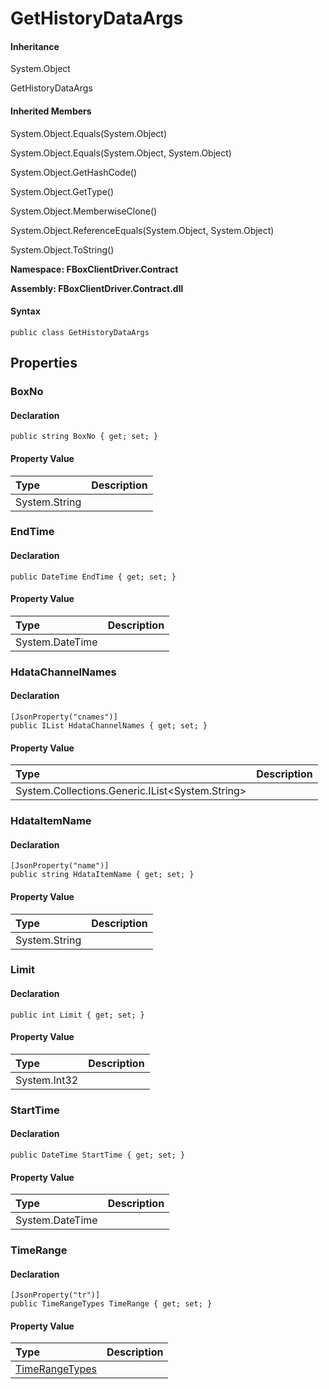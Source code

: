 # GetHistoryDataArgs

#### Inheritance

System.Object

GetHistoryDataArgs

#### Inherited Members

System.Object.Equals\(System.Object\)

System.Object.Equals\(System.Object, System.Object\)

System.Object.GetHashCode\(\)

System.Object.GetType\(\)

System.Object.MemberwiseClone\(\)

System.Object.ReferenceEquals\(System.Object, System.Object\)

System.Object.ToString\(\)

**Namespace: FBoxClientDriver.Contract**

**Assembly: FBoxClientDriver.Contract.dll**

#### Syntax <a id="FBoxClientDriver_Contract_GetHistoryDataArgs_syntax"></a>

```text
public class GetHistoryDataArgs
```

## Properties <a id="properties"></a>

### BoxNo <a id="FBoxClientDriver_Contract_GetHistoryDataArgs_BoxNo"></a>

#### Declaration

```text
public string BoxNo { get; set; }
```

#### Property Value

| Type | Description |
| :--- | :--- |
| System.String |  |

### EndTime <a id="FBoxClientDriver_Contract_GetHistoryDataArgs_EndTime"></a>

#### Declaration

```text
public DateTime EndTime { get; set; }
```

#### Property Value

| Type | Description |
| :--- | :--- |
| System.DateTime |  |

### HdataChannelNames <a id="FBoxClientDriver_Contract_GetHistoryDataArgs_HdataChannelNames"></a>

#### Declaration

```text
[JsonProperty("cnames")]
public IList HdataChannelNames { get; set; }
```

#### Property Value

| Type | Description |
| :--- | :--- |
| System.Collections.Generic.IList&lt;System.String&gt; |  |

### HdataItemName <a id="FBoxClientDriver_Contract_GetHistoryDataArgs_HdataItemName"></a>

#### Declaration

```text
[JsonProperty("name")]
public string HdataItemName { get; set; }
```

#### Property Value

| Type | Description |
| :--- | :--- |
| System.String |  |

### Limit <a id="FBoxClientDriver_Contract_GetHistoryDataArgs_Limit"></a>

#### Declaration

```text
public int Limit { get; set; }
```

#### Property Value

| Type | Description |
| :--- | :--- |
| System.Int32 |  |

### StartTime <a id="FBoxClientDriver_Contract_GetHistoryDataArgs_StartTime"></a>

#### Declaration

```text
public DateTime StartTime { get; set; }
```

#### Property Value

| Type | Description |
| :--- | :--- |
| System.DateTime |  |

### TimeRange <a id="FBoxClientDriver_Contract_GetHistoryDataArgs_TimeRange"></a>

#### Declaration

```text
[JsonProperty("tr")]
public TimeRangeTypes TimeRange { get; set; }
```

#### Property Value

| Type | Description |
| :--- | :--- |
| [TimeRangeTypes](https://docs.flexem.net/fbox/zh-cn/sdk/FBoxClientDriver.Contract.TimeRangeTypes.html) |  |

